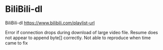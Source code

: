 # BiliBili-dl

BiliBili-dl https://www.bilibili.com/playlist-url

Error if connection drops during download of large video file. Resume does not appear to append byte[] correctly. Not able to reproduce when time came to fix
